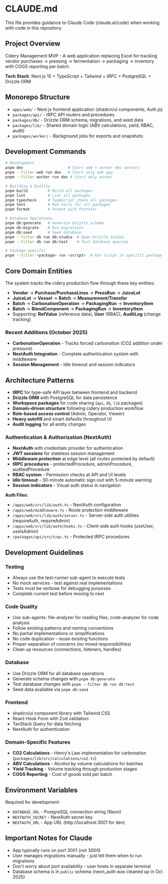 # CLAUDE.md

This file provides guidance to Claude Code (claude.ai/code) when working with code in this repository.

## Project Overview

Cidery Management MVP - A web application replacing Excel for tracking vendor purchases → pressing → fermentation → packaging → inventory with COGS reporting per batch.

**Tech Stack**: Next.js 15 + TypeScript + Tailwind + tRPC + PostgreSQL + Drizzle ORM

## Monorepo Structure

- `apps/web/` - Next.js frontend application (shadcn/ui components, Auth.js)
- `packages/api/` - tRPC API routers and procedures
- `packages/db/` - Drizzle ORM schema, migrations, and seed data
- `packages/lib/` - Shared domain logic (ABV calculations, yield, RBAC, audit)
- `packages/worker/` - Background jobs for exports and snapshots

## Development Commands

```bash
# Development
pnpm dev                    # Start web + worker dev servers
pnpm --filter web run dev   # Start only web app
pnpm --filter worker run dev # Start only worker

# Building & Quality
pnpm build         # Build all packages
pnpm lint          # Lint all packages
pnpm typecheck     # TypeScript check all packages
pnpm test          # Run tests for all packages
pnpm format        # Format with Prettier

# Database Operations
pnpm db:generate   # Generate Drizzle schema
pnpm db:migrate    # Run migrations
pnpm db:seed       # Seed database
pnpm --filter db run db:studio  # Open Drizzle Studio
pnpm --filter db run db:test    # Test database queries

# Package-specific
pnpm --filter <package> run <script>  # Run script in specific package
```

## Core Domain Entities

The system tracks the cidery production flow through these key entities:

- **Vendor** → **Purchase/PurchaseLines** → **PressRun** → **JuiceLot**
- **JuiceLot** → **Vessel** → **Batch** → **Measurement/Transfer**
- **Batch** → **CarbonationOperation** → **PackagingRun** → **InventoryItem**
- **Batch** → **BlendComponent** → **PackagingRun** → **InventoryItem**
- Supporting: **RefValue** (reference data), **User** (RBAC), **AuditLog** (change tracking)

### Recent Additions (October 2025)
- **CarbonationOperation** - Tracks forced carbonation (CO2 addition under pressure)
- **NextAuth Integration** - Complete authentication system with middleware
- **Session Management** - Idle timeout and session indicators

## Architecture Patterns

- **tRPC** for type-safe API layer between frontend and backend
- **Drizzle ORM** with PostgreSQL for data persistence
- **Workspace packages** for code sharing (`api`, `db`, `lib` packages)
- **Domain-driven structure** following cidery production workflow
- **Role-based access control** (Admin, Operator, Viewer)
- **Heavy autofill** and smart defaults throughout UI
- **Audit logging** for all entity changes

### Authentication & Authorization (NextAuth)
- **NextAuth** with credentials provider for authentication
- **JWT sessions** for stateless session management
- **Middleware protection** at edge level (all routes protected by default)
- **tRPC procedures** - protectedProcedure, adminProcedure, auditedProcedure
- **RBAC system** - Permission checks at API and UI levels
- **Idle timeout** - 30-minute automatic sign-out with 5-minute warning
- **Session indicators** - Visual auth status in navigation

**Auth Files:**
- `/apps/web/src/lib/auth.ts` - NextAuth configuration
- `/apps/web/middleware.ts` - Route protection middleware
- `/apps/web/src/lib/auth/server.ts` - Server-side auth utilities (requireAuth, requireAdmin)
- `/apps/web/src/lib/auth/hooks.ts` - Client-side auth hooks (useUser, useIsAdmin)
- `/packages/api/src/trpc.ts` - Protected tRPC procedures

## Development Guidelines

### Testing
- Always use the test-runner sub-agent to execute tests
- No mock services - test against real implementations
- Tests must be verbose for debugging purposes
- Complete current test before moving to next

### Code Quality
- Use sub-agents: file-analyzer for reading files, code-analyzer for code analysis
- Follow existing patterns and naming conventions
- No partial implementations or simplifications
- No code duplication - reuse existing functions
- Proper separation of concerns (no mixed responsibilities)
- Clean up resources (connections, listeners, handles)

### Database
- Use Drizzle ORM for all database operations
- Generate schema changes with `pnpm db:generate`
- Test database changes with `pnpm --filter db run db:test`
- Seed data available via `pnpm db:seed`

### Frontend
- shadcn/ui component library with Tailwind CSS
- React Hook Form with Zod validation
- TanStack Query for data fetching
- NextAuth for authentication

### Domain-Specific Features
- **CO2 Calculations** - Henry's Law implementation for carbonation (`packages/lib/src/calculations/co2.ts`)
- **ABV Calculations** - Alcohol by volume calculations for batches
- **Yield Tracking** - Volume tracking through production stages
- **COGS Reporting** - Cost of goods sold per batch

## Environment Variables

Required for development:
- `DATABASE_URL` - PostgreSQL connection string (Neon)
- `NEXTAUTH_SECRET` - NextAuth secret key
- `NEXTAUTH_URL` - App URL (http://localhost:3001 for dev)

## Important Notes for Claude
- App typically runs on port 3001 (not 3000)
- User manages migrations manually - just tell them when to run migrations
- Don't worry about port availability - user hosts in separate terminal
- Database schema is in `public` schema (neon_auth was cleaned up in Oct 2025)